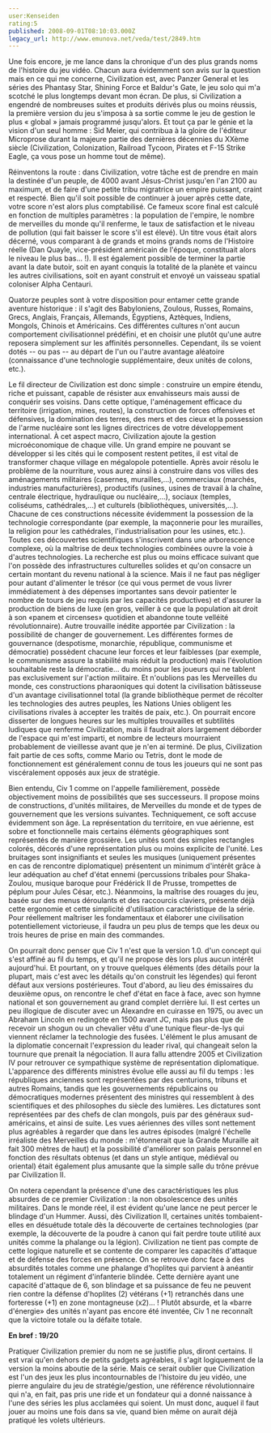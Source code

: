 ```yaml
---
user:Kenseiden
rating:5
published: 2008-09-01T08:10:03.000Z
legacy_url: http://www.emunova.net/veda/test/2849.htm
---
```

Une fois encore, je me lance dans la chronique d'un des plus grands noms de l'histoire du jeu vidéo. Chacun aura évidemment son avis sur la question mais en ce qui me concerne, Civilization est, avec Panzer General et les séries des Phantasy Star, Shining Force et Baldur's Gate, le jeu solo qui m'a scotché le plus longtemps devant mon écran. De plus, si Civilization a engendré de nombreuses suites et produits dérivés plus ou moins réussis, la première version du jeu s'imposa à sa sortie comme le jeu de gestion le plus « global » jamais programmé jusqu'alors. Et tout ça par le génie et la vision d'un seul homme : Sid Meier, qui contribua à la gloire de l'éditeur Microprose durant la majeure partie des dernières décennies du XXème siècle (Civilization, Colonization, Railroad Tycoon, Pirates et F-15 Strike Eagle, ça vous pose un homme tout de même).  

  

Réinventons la route : dans Civilization, votre tâche est de prendre en main la destinée d'un peuple, de 4000 avant Jésus-Christ jusqu'en l'an 2100 au maximum, et de faire d'une petite tribu migratrice un empire puissant, craint et respecté. Bien qu'il soit possible de continuer à jouer après cette date, votre score n'est alors plus comptabilisé. Ce fameux score final est calculé en fonction de multiples paramètres : la population de l'empire, le nombre de merveilles du monde qu'il renferme, le taux de satisfaction et le niveau de pollution (qui fait baisser le score s'il est élevé). Un titre vous était alors décerné, vous comparant à de grands et moins grands noms de l'Histoire réelle (Dan Quayle, vice-président américain de l'époque, constituait alors le niveau le plus bas... !). Il est également possible de terminer la partie avant la date butoir, soit en ayant conquis la totalité de la planète et vaincu les autres civilisations, soit en ayant construit et envoyé un vaisseau spatial coloniser Alpha Centauri.  

  

Quatorze peuples sont à votre disposition pour entamer cette grande aventure historique : il s'agit des Babyloniens, Zoulous, Russes, Romains, Grecs, Anglais, Français, Allemands, Égyptiens, Aztèques, Indiens, Mongols, Chinois et Américains. Ces différentes cultures n'ont aucun comportement civilisationnel prédéfini, et en choisir une plutôt qu'une autre reposera simplement sur les affinités personnelles. Cependant, ils se voient dotés -- ou pas -- au départ de l'un ou l'autre avantage aléatoire (connaissance d'une technologie supplémentaire, deux unités de colons, etc.).  

  

Le fil directeur de Civilization est donc simple : construire un empire étendu, riche et puissant, capable de résister aux envahisseurs mais aussi de conquérir ses voisins. Dans cette optique, l'aménagement efficace du territoire (irrigation, mines, routes), la construction de forces offensives et défensives, la domination des terres, des mers et des cieux et la possession de l'arme nucléaire sont les lignes directrices de votre développement international. À cet aspect macro, Civilization ajoute la gestion microéconomique de chaque ville. Un grand empire ne pouvant se développer si les cités qui le composent restent petites, il est vital de transformer chaque village en mégalopole potentielle. Après avoir résolu le problème de la nourriture, vous aurez ainsi à construire dans vos villes des aménagements militaires (casernes, murailles,...), commerciaux (marchés, industries manufacturières), productifs (usines, usines de travail à la chaîne, centrale électrique, hydraulique ou nucléaire,...), sociaux (temples, coliséums, cathédrales,...) et culturels (bibliothèques, universités,...). Chacune de ces constructions nécessite évidemment la possession de la technologie correspondante (par exemple, la maçonnerie pour les murailles, la religion pour les cathédrales, l'industrialisation pour les usines, etc.). Toutes ces découvertes scientifiques s'inscrivent dans une arborescence complexe, où la maîtrise de deux technologies combinées ouvre la voie à d'autres technologies. La recherche est plus ou moins efficace suivant que l'on possède des infrastructures culturelles solides et qu'on consacre un certain montant du revenu national à la science. Mais il ne faut pas négliger pour autant d'alimenter le trésor (ce qui vous permet de vous livrer immédiatement à des dépenses importantes sans devoir patienter le nombre de tours de jeu requis par les capacités productives) et d'assurer la production de biens de luxe (en gros, veiller à ce que la population ait droit à son «panem et circenses» quotidien et abandonne toute velléité révolutionnaire). Autre trouvaille inédite apportée par Civilization : la possibilité de changer de gouvernement. Les différentes formes de gouvernance (despotisme, monarchie, république, communisme et démocratie) possèdent chacune leur forces et leur faiblesses (par exemple, le communisme assure la stabilité mais réduit la production) mais l'évolution souhaitable reste la démocratie... du moins pour les joueurs qui ne tablent pas exclusivement sur l'action militaire. Et n'oublions pas les Merveilles du monde, ces constructions pharaoniques qui dotent la civilisation bâtisseuse d'un avantage civilisationnel total (la grande bibliothèque permet de récolter les technologies des autres peuples, les Nations Unies obligent les civilisations rivales à accepter les traités de paix, etc.). On pourrait encore disserter de longues heures sur les multiples trouvailles et subtilités ludiques que renferme Civilization, mais il faudrait alors largement déborder de l'espace qui m'est imparti, et nombre de lecteurs mourraient probablement de vieillesse avant que je n'en ai terminé. De plus, Civilization fait partie de ces softs, comme Mario ou Tetris, dont le mode de fonctionnement est généralement connu de tous les joueurs qui ne sont pas viscéralement opposés aux jeux de stratégie.  

  

Bien entendu, Civ 1 comme on l'appelle familièrement, possède objectivement moins de possibilités que ses successeurs. Il propose moins de constructions, d'unités militaires, de Merveilles du monde et de types de gouvernement que les versions suivantes. Techniquement, ce soft accuse évidemment son âge. La représentation du territoire, en vue aérienne, est sobre et fonctionnelle mais certains éléments géographiques sont représentés de manière grossière. Les unités sont des simples rectangles colorés, décorés d'une représentation plus ou moins explicite de l'unité. Les bruitages sont insignifiants et seules les musiques (uniquement présentes en cas de rencontre diplomatique) présentent un minimum d'intérêt grâce à leur adéquation au chef d'état ennemi (percussions tribales pour Shaka-Zoulou, musique baroque pour Frédérick II de Prusse, trompettes de péplum pour Jules César, etc.). Néanmoins, la maîtrise des rouages du jeu, basée sur des menus déroulants et des raccourcis claviers, présente déjà cette ergonomie et cette simplicité d'utilisation caractéristique de la série. Pour réellement maîtriser les fondamentaux et élaborer une civilisation potentiellement victorieuse, il faudra un peu plus de temps que les deux ou trois heures de prise en main des commandes.  

  

On pourrait donc penser que Civ 1 n'est que la version 1.0\. d'un concept qui s'est affiné au fil du temps, et qu'il ne propose dès lors plus aucun intérêt aujourd'hui. Et pourtant, on y trouve quelques éléments (des détails pour la plupart, mais c'est avec les détails qu'on construit les légendes) qui feront défaut aux versions postérieures. Tout d'abord, au lieu des émissaires du deuxième opus, on rencontre le chef d'état en face à face, avec son hymne national et son gouvernement au grand complet derrière lui. Il est certes un peu illogique de discuter avec un Alexandre en cuirasse en 1975, ou avec un Abraham Lincoln en redingote en 1500 avant JC, mais pas plus que de recevoir un shogun ou un chevalier vêtu d'une tunique fleur-de-lys qui viennent réclamer la technologie des fusées. L'élément le plus amusant de la diplomatie concernait l'expression du leader rival, qui changeait selon la tournure que prenait la négociation. Il aura fallu attendre 2005 et Civilization IV pour retrouver ce sympathique système de représentation diplomatique. L'apparence des différents ministres évolue elle aussi au fil du temps : les républiques anciennes sont représentées par des centurions, tribuns et autres Romains, tandis que les gouvernements républicains ou démocratiques modernes présentent des ministres qui ressemblent à des scientifiques et des philosophes du siècle des lumières. Les dictatures sont représentées par des chefs de clan mongols, puis par des généraux sud-américains, et ainsi de suite. Les vues aériennes des villes sont nettement plus agréables à regarder que dans les autres épisodes (malgré l'échelle irréaliste des Merveilles du monde : m'étonnerait que la Grande Muraille ait fait 300 mètres de haut) et la possibilité d'améliorer son palais personnel en fonction des résultats obtenus (et dans un style antique, médiéval ou oriental) était également plus amusante que la simple salle du trône prévue par Civilization II.  

  

On notera cependant la présence d'une des caractéristiques les plus absurdes de ce premier Civilization : la non obsolescence des unités militaires. Dans le monde réel, il est évident qu'une lance ne peut percer le blindage d'un Hummer. Aussi, dès Civilization II, certaines unités tombaient-elles en désuétude totale dès la découverte de certaines technologies (par exemple, la découverte de la poudre à canon qui fait perdre toute utilité aux unités comme la phalange ou la légion). Civilization ne tient pas compte de cette logique naturelle et se contente de comparer les capacités d'attaque et de défense des forces en présence. On se retrouve donc face à des absurdités totales comme une phalange d'hoplites qui parvient à anéantir totalement un régiment d'infanterie blindée. Cette dernière ayant une capacité d'attaque de 6, son blindage et sa puissance de feu ne peuvent rien contre la défense d'hoplites (2) vétérans (+1) retranchés dans une forteresse (+1) en zone montagneuse (x2)... ! Plutôt absurde, et la «barre d'énergie» des unités n'ayant pas encore été inventée, Civ 1 ne reconnaît que la victoire totale ou la défaite totale.  

  

**En bref : 19/20**   

Pratiquer Civilization premier du nom ne se justifie plus, diront certains. Il est vrai qu'en dehors de petits gadgets agréables, il s'agit logiquement de la version la moins aboutie de la série. Mais ce serait oublier que Civilization est l'un des jeux les plus incontournables de l'histoire du jeu vidéo, une pierre angulaire du jeu de stratégie/gestion, une référence révolutionnaire qui n'a, en fait, pas pris une ride et un fondateur qui a donné naissance à l'une des séries les plus acclamées qui soient. Un must donc, auquel il faut jouer au moins une fois dans sa vie, quand bien même on aurait déjà pratiqué les volets ultérieurs.